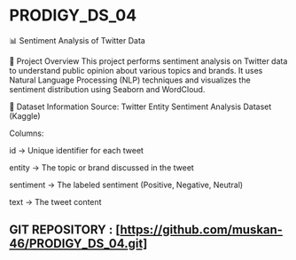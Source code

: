 # PRODIGY_DS_04
📊 Sentiment Analysis of Twitter Data

📌 Project Overview
This project performs sentiment analysis on Twitter data to understand public opinion about various topics and brands. It uses Natural Language Processing (NLP) techniques and visualizes the sentiment distribution using Seaborn and WordCloud.

📂 Dataset Information
Source: Twitter Entity Sentiment Analysis Dataset (Kaggle)

Columns:

id → Unique identifier for each tweet

entity → The topic or brand discussed in the tweet

sentiment → The labeled sentiment (Positive, Negative, Neutral)

text → The tweet content

## GIT REPOSITORY : [https://github.com/muskan-46/PRODIGY_DS_04.git]

